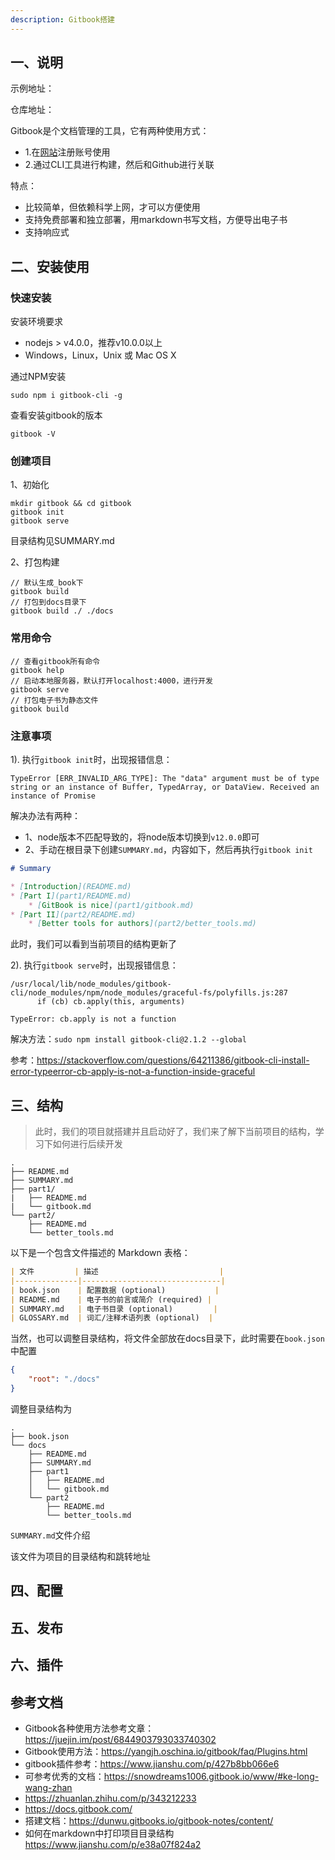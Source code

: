 ```yaml
---
description: Gitbook搭建
---
```


## 一、说明

示例地址：

仓库地址：

Gitbook是个文档管理的工具，它有两种使用方式：
- 1.在[网站](https://www.gitbook.com/)注册账号使用
- 2.通过CLI工具进行构建，然后和Github进行关联

特点：
- 比较简单，但依赖科学上网，才可以方便使用
- 支持免费部署和独立部署，用markdown书写文档，方便导出电子书
- 支持响应式

## 二、安装使用

### 快速安装

安装环境要求
- nodejs > v4.0.0，推荐v10.0.0以上
- Windows，Linux，Unix 或 Mac OS X

通过NPM安装

```
sudo npm i gitbook-cli -g
```

查看安装gitbook的版本

```
gitbook -V
```

### 创建项目

1、初始化

```
mkdir gitbook && cd gitbook
gitbook init
gitbook serve
```
目录结构见SUMMARY.md

2、打包构建
```
// 默认生成_book下
gitbook build
​// 打包到docs目录下
gitbook build ./ ./docs
```

### 常用命令

```
// 查看gitbook所有命令
gitbook help
// 启动本地服务器，默认打开localhost:4000，进行开发
gitbook serve
// 打包电子书为静态文件
gitbook build
```

### 注意事项

1). 执行`gitbook init`时，出现报错信息：

```
TypeError [ERR_INVALID_ARG_TYPE]: The "data" argument must be of type string or an instance of Buffer, TypedArray, or DataView. Received an instance of Promise
```
解决办法有两种：
- 1、node版本不匹配导致的，将node版本切换到`v12.0.0`即可
- 2、手动在根目录下创建`SUMMARY.md`，内容如下，然后再执行`gitbook init`

```md
# Summary

* [Introduction](README.md)
* [Part I](part1/README.md)
    * [GitBook is nice](part1/gitbook.md)
* [Part II](part2/README.md)
    * [Better tools for authors](part2/better_tools.md)
```
此时，我们可以看到当前项目的结构更新了

2). 执行`gitbook serve`时，出现报错信息：

```
/usr/local/lib/node_modules/gitbook-cli/node_modules/npm/node_modules/graceful-fs/polyfills.js:287
      if (cb) cb.apply(this, arguments)
                 ^
TypeError: cb.apply is not a function
```
解决方法：`sudo npm install gitbook-cli@2.1.2 --global`

参考：https://stackoverflow.com/questions/64211386/gitbook-cli-install-error-typeerror-cb-apply-is-not-a-function-inside-graceful

## 三、结构

> 此时，我们的项目就搭建并且启动好了，我们来了解下当前项目的结构，学习下如何进行后续开发

```
.
├── README.md
├── SUMMARY.md
├── part1/
|   ├── README.md
|   └── gitbook.md
└── part2/
    ├── README.md
    └── better_tools.md
```
以下是一个包含文件描述的 Markdown 表格：

```markdown
| 文件         | 描述                           |
|--------------|-------------------------------|
| book.json    | 配置数据 (optional)           |
| README.md    | 电子书的前言或简介 (required) |
| SUMMARY.md   | 电子书目录 (optional)         |
| GLOSSARY.md  | 词汇/注释术语列表 (optional)  |
```

当然，也可以调整目录结构，将文件全部放在docs目录下，此时需要在`book.json`中配置

```json
{
    "root": "./docs"
}
```
调整目录结构为

```
.
├── book.json
└── docs
    ├── README.md
    ├── SUMMARY.md
    ├── part1
    │   ├── README.md
    │   └── gitbook.md
    └── part2
        ├── README.md
        └── better_tools.md
```
`SUMMARY.md`文件介绍

该文件为项目的目录结构和跳转地址

## 四、配置

## 五、发布

## 六、插件


## 参考文档

- Gitbook各种使用方法参考文章：https://juejin.im/post/6844903793033740302
- Gitbook使用方法：https://yangjh.oschina.io/gitbook/faq/Plugins.html
- gitbook插件参考：https://www.jianshu.com/p/427b8bb066e6
- 可参考优秀的文档：https://snowdreams1006.gitbook.io/www/#ke-long-wang-zhan
- https://zhuanlan.zhihu.com/p/343212233
- https://docs.gitbook.com/
- 搭建文档：https://dunwu.gitbooks.io/gitbook-notes/content/
- 如何在markdown中打印项目目录结构 https://www.jianshu.com/p/e38a07f824a2